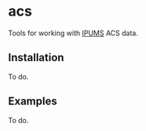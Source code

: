 
<!-- README.md is generated from README.Rmd. Please edit that file -->
acs
===

Tools for working with [IPUMS](https://usa.ipums.org/usa/) ACS data.

Installation
------------

To do.

Examples
--------

To do.
